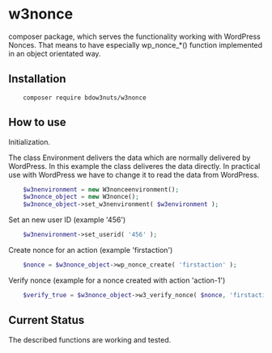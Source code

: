 # w3nonce
composer package, which serves the functionality working with WordPress Nonces. That means to have especially wp_nonce_*() function implemented in an object orientated way.

## Installation
```shell
	composer require bdow3nuts/w3nonce
```

## How to use

Initialization.

The class Environment delivers the data which are normally delivered by WordPress. In this example the class deliveres the data directly. In practical use with WordPress we have to change it to read the data from WordPress.
```php
	$w3nenvironment = new W3nonceenvironment();
	$w3nonce_object = new W3nonce();
	$w3nonce_object->set_w3nenvironment( $w3environment );
```
Set an new user ID (example '456')
```php
	$w3nenvironment->set_userid( '456' );
```	

Create nonce for an action (example 'firstaction')
```php
	$nonce = $w3nonce_object->wp_nonce_create( 'firstaction' );
```

Verify nonce (example for a nonce created with action 'action-1')
```php
	$verify_true = $w3nonce_object->w3_verify_nonce( $nonce, 'firstaction' );
```

## Current Status
The described functions are working and tested.